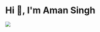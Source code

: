# Hi 👋, I'm Aman Singh</h1>
<img src="https://ondemand.bannerbear.com/signedurl/9K5qxXae32jEAGRDkj/image.jpg?modifications=W3sibmFtZSI6InJlcG8iLCJ0ZXh0Ijoid2VzdGVybmZyb2cgLyAqd2VzdGVybmZyb2cqIn0seyJuYW1lIjoiZGVzYyIsInRleHQiOiIgIn0seyJuYW1lIjoiYXZhdGFyNSIsImhpZGUiOnRydWV9LHsibmFtZSI6ImF2YXRhcjQiLCJoaWRlIjp0cnVlfSx7Im5hbWUiOiJhdmF0YXIzIiwiaGlkZSI6dHJ1ZX0seyJuYW1lIjoiYXZhdGFyMiIsImhpZGUiOnRydWV9LHsibmFtZSI6ImF2YXRhcjEiLCJpbWFnZV91cmwiOiJodHRwczovL2F2YXRhcnMuZ2l0aHVidXNlcmNvbnRlbnQuY29tL3UvOTU5MjIzNzA_dj00In0seyJuYW1lIjoiY29udHJpYnV0b3JzIiwidGV4dCI6Indlc3Rlcm5mcm9nIn0seyJuYW1lIjoic3RhcnMiLCJ0ZXh0IjoiMiJ9XQ&s=93d875d4c9fbb8bc8d94a158ec86920c419f87bc766ba35a4774557c94b4eab5
">


